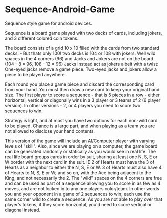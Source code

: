 # Sequence-Android-Game
Sequence style game for android devices.  

Sequence is a board game played with two decks of cards, including jokers, and 3 different colored coin tokens.  

The board consists of a grid 10 x 10 filled with the cards from two standard decks. - But thats only 100! two decks is 104 or 108 with jokers.  Well wild spaces in the 4 corners (96) and Jacks and Jokers are not on the board.  (104 - 8 = 96, 108 - 12 = 96)  Jacks instead act as jokers albeit with a twist: One-eyed jacks remove a game piece.  Two-eyed jacks and jokers allow a piece to be played anywhere.

Each round you place a game piece and discard the corresponding card from your hand.  You must then draw a new card to keep
your original hand size.  The first player to score a sequence - that is 5 pieces in a row - either horizontal, vertical or
diagonally wins in a 3 player or 3 teams of 2 (6 player version).  In other versions - 2, or 4 players you need to score
two sequences to win.

Strategy is light, and at most you have two options for each non-wild card to be played.  Chance is a large part, and when
playing as a team you are not allowed to disclose your hand contents.

This version of the game will include an AI/Computer player with varying levels of "skill".  Also, since we are playing
on a computer, the game board can be generated randomly or statically as you would see in real life.  The real life board groups cards in order by suit, sharing at least one N, S, E or W border with the next card in the suit.  IE 2 of Hearts must have the 3 of Hearts as a neighbor to either the N, S, E or W.  3 of Hearts must also have 4 of Hearts to N, S, E or W; and so on, with the Ace being adjacent to the King, and not necessarily the 2.  The "wild" spaces on the 4 corners are free and can be used as part of a sequence allowing you to score in as few as 4 moves, and are not locked in to any one players color/team.  In other words you and your opponent in a game of 2 sequences to win; each use the same corner wild to create a sequence.  As you are not able to play over that player's tokens, if they score horizontal, you'd need to score vertical or diagonal instead.

